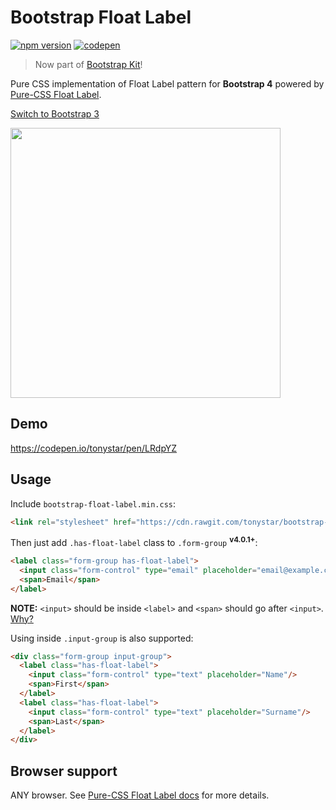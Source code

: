 Bootstrap Float Label
=====================

[![npm version](https://img.shields.io/npm/v/bootstrap-float-label.svg)](https://www.npmjs.com/package/bootstrap-float-label)
[![codepen](https://img.shields.io/badge/code-pen-d3d3d3.svg)](https://codepen.io/tonystar/pen/LRdpYZ)

> Now part of [Bootstrap Kit](https://bootstrap-kit.highweb.tech/)!

Pure CSS implementation of Float Label pattern for **Bootstrap 4** powered by [Pure-CSS Float Label](https://github.com/tonystar/float-label-css).

[Switch to Bootstrap 3](https://github.com/tonystar/bootstrap-float-label/tree/v3-dev)

<img src="https://cdn.rawgit.com/tonystar/bootstrap-float-label/aced600/bootstrap-float-label.png" width="432"/>


## Demo

https://codepen.io/tonystar/pen/LRdpYZ


## Usage

Include `bootstrap-float-label.min.css`:
```html
<link rel="stylesheet" href="https://cdn.rawgit.com/tonystar/bootstrap-float-label/v4.0.0/dist/bootstrap-float-label.min.css"/>
```

Then just add `.has-float-label` class to `.form-group` <sup>**v4.0.1+**</sup>:
```html
<label class="form-group has-float-label">
  <input class="form-control" type="email" placeholder="email@example.com"/>
  <span>Email</span>
</label>
```

**NOTE:** `<input>` should be inside `<label>` and `<span>` should go after `<input>`. [Why?](https://github.com/tonystar/float-label-css#usage)

Using inside `.input-group` is also supported:
```html
<div class="form-group input-group">
  <label class="has-float-label">
    <input class="form-control" type="text" placeholder="Name"/>
    <span>First</span>
  </label>
  <label class="has-float-label">
    <input class="form-control" type="text" placeholder="Surname"/>
    <span>Last</span>
  </label>
</div>
```


## Browser support

ANY browser. See [Pure-CSS Float Label docs](https://github.com/tonystar/float-label-css#browser-support) for more details.
